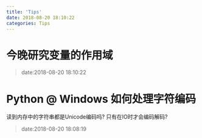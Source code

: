 ```yaml
---
title: 'Tips'
date: 2018-08-20 18:10:22
categories: Tips
---
```


# 今晚研究变量的作用域
> date:2018-08-20 18:10:22

# Python @ Windows 如何处理字符编码
读到内存中的字符串都是Unicode编码吗?
只有在IO时才会编码解码?
> date:2018-08-20 18:08:19


